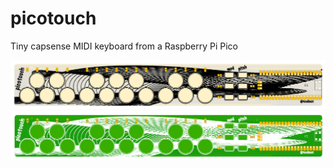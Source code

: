 # picotouch

Tiny capsense MIDI keyboard from a Raspberry Pi Pico

<img width=600 src="./docs/picotouch_top1.png"/>
<img width=600 src="./docs/picotouch_top2.png"/>

